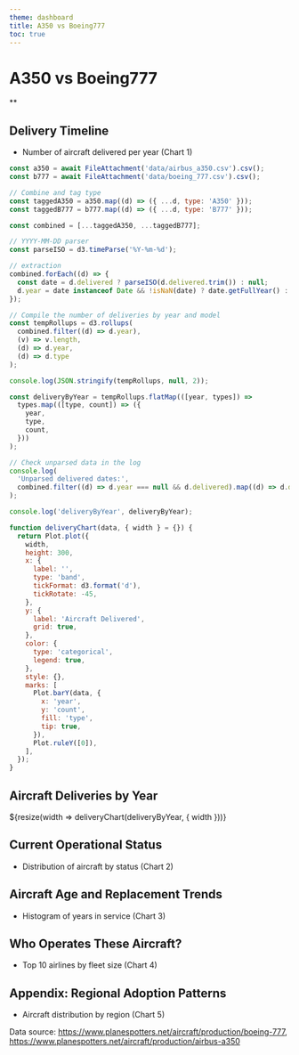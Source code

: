 ```yaml
---
theme: dashboard
title: A350 vs Boeing777
toc: true
---
```


# A350 vs Boeing777

\*\*

## Delivery Timeline

- Number of aircraft delivered per year (Chart 1)

<!-- ETL -->

```js
const a350 = await FileAttachment('data/airbus_a350.csv').csv();
const b777 = await FileAttachment('data/boeing_777.csv').csv();

// Combine and tag type
const taggedA350 = a350.map((d) => ({ ...d, type: 'A350' }));
const taggedB777 = b777.map((d) => ({ ...d, type: 'B777' }));

const combined = [...taggedA350, ...taggedB777];

// YYYY-MM-DD parser
const parseISO = d3.timeParse('%Y-%m-%d');

// extraction
combined.forEach((d) => {
  const date = d.delivered ? parseISO(d.delivered.trim()) : null;
  d.year = date instanceof Date && !isNaN(date) ? date.getFullYear() : null;
});

// Compile the number of deliveries by year and model
const tempRollups = d3.rollups(
  combined.filter((d) => d.year),
  (v) => v.length,
  (d) => d.year,
  (d) => d.type
);

console.log(JSON.stringify(tempRollups, null, 2));

const deliveryByYear = tempRollups.flatMap(([year, types]) =>
  types.map(([type, count]) => ({
    year,
    type,
    count,
  }))
);

// Check unparsed data in the log
console.log(
  'Unparsed delivered dates:',
  combined.filter((d) => d.year === null && d.delivered).map((d) => d.delivered)
);
```

<!-- function to draw plot -->

```js
console.log('deliveryByYear', deliveryByYear);

function deliveryChart(data, { width } = {}) {
  return Plot.plot({
    width,
    height: 300,
    x: {
      label: '',
      type: 'band',
      tickFormat: d3.format('d'),
      tickRotate: -45,
    },
    y: {
      label: 'Aircraft Delivered',
      grid: true,
    },
    color: {
      type: 'categorical',
      legend: true,
    },
    style: {},
    marks: [
      Plot.barY(data, {
        x: 'year',
        y: 'count',
        fill: 'type',
        tip: true,
      }),
      Plot.ruleY([0]),
    ],
  });
}
```

<div class="grid grid-cols-1">
  <div class="card">
    <h2>Aircraft Deliveries by Year</h2>
    ${resize(width => deliveryChart(deliveryByYear, { width }))}
  </div>
</div>

## Current Operational Status

- Distribution of aircraft by status (Chart 2)

## Aircraft Age and Replacement Trends

- Histogram of years in service (Chart 3)

## Who Operates These Aircraft?

- Top 10 airlines by fleet size (Chart 4)

## Appendix: Regional Adoption Patterns

- Aircraft distribution by region (Chart 5)

Data source: https://www.planespotters.net/aircraft/production/boeing-777, https://www.planespotters.net/aircraft/production/airbus-a350
